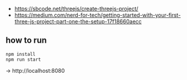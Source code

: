* https://sbcode.net/threejs/create-threejs-project/
* https://medium.com/nerd-for-tech/getting-started-with-your-first-three-js-project-part-one-the-setup-17f18660aecc

## how to run

```
npm install
npm run start
```

-> http://localhost:8080

